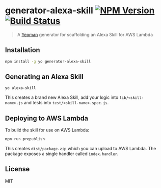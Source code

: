 # generator-alexa-skill [![NPM Version](https://badge.fury.io/js/generator-alexa-skill.svg)](http://badge.fury.io/js/generator-alexa-skill) [![Build Status](https://travis-ci.org/cameronhunter/generator-alexa-skill.svg)](https://travis-ci.org/cameronhunter/generator-alexa-skill)

> A [Yeoman](http://yeoman.io) generator for scaffolding an Alexa Skill for AWS Lambda

## Installation

```bash
npm install -g yo generator-alexa-skill
```

## Generating an Alexa Skill

```bash
yo alexa-skill
```

This creates a brand new Alexa Skill, add your logic into `lib/<skill-name>.js` and tests into `test/<skill-name>.spec.js`.

## Deploying to AWS Lambda

To build the skill for use on AWS Lambda:

```bash
npm run prepublish
```

This creates `dist/package.zip` which you can upload to AWS Lambda. The package exposes a single handler called `index.handler`.

## License

MIT
